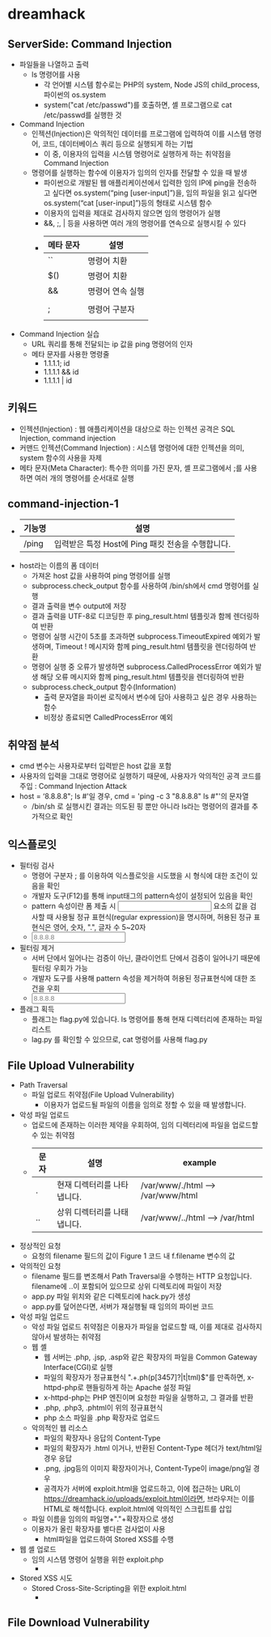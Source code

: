 # dreamhack

## ServerSide: Command Injection
-  파일들을 나열하고 출력
    - ls 명령어를 사용
        -  각 언어별 시스템 함수로는 PHP의 system, Node JS의 child_process, 파이썬의 os.system
        -  system("cat /etc/passwd")를 호출하면, 셸 프로그램으로 cat /etc/passwd를 실행한 것
- Command Injection
    - 인젝션(Injection)은 악의적인 데이터를 프로그램에 입력하여 이를 시스템 명령어, 코드, 데이터베이스 쿼리 등으로 실행되게 하는 기법
        - 이 중, 이용자의 입력을 시스템 명령어로 실행하게 하는 취약점을 Command Injection
    - 명령어를 실행하는 함수에 이용자가 임의의 인자를 전달할 수 있을 때 발생
        - 파이썬으로 개발된 웹 애플리케이션에서 입력한 임의 IP에 ping을 전송하고 싶다면 os.system(“ping [user-input]”)을, 임의 파일을 읽고 싶다면 os.system(“cat [user-input]”)등의 형태로 시스템 함수
        - 이용자의 입력을 제대로 검사하지 않으면 임의 명령어가 실행
        -  &&, ;, | 등을 사용하면 여러 개의 명령어를 연속으로 실행시킬 수 있다
        - |메타 문자|설명|
            |-|-|
            |``|명령어 치환|
            |$()|명령어 치환|
            |&&|명령어 연속 실행|
            ||||명령어 연속 실행|
            |;|명령어 구분자|
            |||파이프|
- Command Injection 실습
    - URL 쿼리를 통해 전달되는 ip 값을 ping 명령어의 인자
    - 메타 문자를 사용한 명령줄
        - 1.1.1.1; id
        - 1.1.1.1 && id
        - 1.1.1.1 | id
## 키워드
- 인젝션(Injection) : 웹 애플리케이션을 대상으로 하는 인젝션 공격은 SQL Injection, command injection
- 커맨드 인젝션(Command Injection) : 시스템 명령어에 대한 인젝션을 의미, system 함수의 사용을 자제
- 메타 문자(Meta Character): 특수한 의미를 가진 문자, 셸 프로그램에서 ;를 사용하면 여러 개의 명령어를 순서대로 실행

## command-injection-1
- |기능명|설명|
    |-|-|
    |/ping|입력받은 특정 Host에 Ping 패킷 전송을 수행합니다.|
- host라는 이름의 폼 데이터
    - 가져온 host 값을 사용하여 ping 명령어를 실행
    - subprocess.check_output 함수를 사용하여 /bin/sh에서 cmd 명령어를 실행
    - 결과 출력을 변수 output에 저장
    - 결과 출력을 UTF-8로 디코딩한 후 ping_result.html 템플릿과 함께 렌더링하여 반환
    - 명령어 실행 시간이 5초를 초과하면 subprocess.TimeoutExpired 예외가 발생하며, Timeout ! 메시지와 함께 ping_result.html 템플릿을 렌더링하여 반환
    - 명령어 실행 중 오류가 발생하면 subprocess.CalledProcessError 예외가 발생 해당 오류 메시지와 함께 ping_result.html 템플릿을 렌더링하여 반환
    - subprocess.check_output 함수(Information)
        - 출력 문자열을 파이썬 로직에서 변수에 담아 사용하고 싶은 경우 사용하는 함수
        - 비정상 종료되면 CalledProcessError 예외
## 취약점 분석
- cmd 변수는 사용자로부터 입력받은 host 값을 포함
- 사용자의 입력을 그대로 명령어로 실행하기 때문에, 사용자가 악의적인 공격 코드를 주입 : Command Injection Attack
- host = ‘8.8.8.8"; ls #'일 경우, cmd = 'ping -c 3 "8.8.8.8" ls #"'의 문자열
    -  /bin/sh 로 실행시킨 결과는 의도된 핑 뿐만 아니라 ls라는 명령어의 결과를 추가적으로 확인

## 익스플로잇
- 필터링 검사
    - 명령어 구분자 ; 를 이용하여 익스플로잇을 시도했을 시 형식에 대한 조건이 있음을 확인
    - 개발자 도구(F12)를 통해 input태그의 pattern속성이 설정되어 있음을 확인
    - pattern 속성이란 폼 제출 시 <input> 요소의 값을 검사할 때 사용될 정규 표현식(regular expression)을 명시하며, 허용된 정규 표현식은 영어, 숫자, ".", 글자 수 5~20자
    - <input type="text" class="form-control" id="Host" placeholder="8.8.8.8" name="host" pattern="[A-Za-z0-9.]{5,20}" required="">
- 필터링 제거
    - 서버 단에서 일어나는 검증이 아닌, 클라이언트 단에서 검증이 일어나기 때문에 필터링 우회가 가능
    - 개발자 도구를 사용해 pattern 속성을 제거하여 허용된 정규표현식에 대한 조건을 우회
    - <input type="text" class="form-control" id="Host" placeholder="8.8.8.8" name="host" required="">
- 플래그 획득
    - 플래그는 flag.py에 있습니다. ls 명령어를 통해 현재 디렉터리에 존재하는 파일 리스트
    - lag.py 를 확인할 수 있으므로, cat 명령어를 사용해 flag.py
## File Upload Vulnerability
- Path Traversal
    - 파일 업로드 취약점(File Upload Vulnerability)
        - 이용자가 업로드될 파일의 이름을 임의로 정할 수 있을 때 발생합니다. 
- 악성 파일 업로드
    - 업로드에 존재하는 이러한 제약을 우회하여, 임의 디렉터리에 파일을 업로드할 수 있는 취약점
    - |문자|설명|example|
        |-|-|-|
        |.|현재 디렉터리를 나타냅니다.|/var/www/./html --> /var/www/html|
        |..|상위 디렉터리를 나태냅니다.|/var/www/../html --> /var/html|
- 정상적인 요청
    - 요청의 filename 필드의 값이 Figure 1 코드 내 f.filename 변수의 값
- 악의적인 요청
    - filename 필드를 변조해서 Path Traversal을 수행하는 HTTP 요청입니다. filename에 ..이 포함되어 있으므로 상위 디렉토리에 파일이 저장
    - app.py 파일 위치와 같은 디렉토리에 hack.py가 생성
    - app.py를 덮어쓴다면, 서버가 재실행될 때 임의의 파이썬 코드
- 악성 파일 업로드
    - 악성 파일 업로드 취약점은 이용자가 파일을 업로드할 때, 이를 제대로 검사하지 않아서 발생하는 취약점
    - 웹 셸
        - 웹 서버는 .php, .jsp, .asp와 같은 확장자의 파일을 Common Gateway Interface(CGI)로 실행
        - 파일의 확장자가 정규표현식 ".+\.ph(p[3457]?|t|tml)$"를 만족하면, x-httpd-php로 핸들링하게 하는 Apache 설정 파일
        - x-httpd-php는 PHP 엔진이며 요청한 파일을 실행하고, 그 결과를 반환
        - .php, .php3, .phtml이 위의 정규표현식
        - php 소스 파일을 .php 확장자로 업로드
    - 악의적인 웹 리소스
        - 파일의 확장자나 응답의 Content-Type
        - 파일의 확장자가 .html 이거나, 반환된 Content-Type 헤더가 text/html일 경우 응답
        - .png, .jpg등의 이미지 확장자이거나, Content-Type이 image/png일 경우
        - 공격자가 서버에 exploit.html을 업로드하고, 이에 접근하는 URL이 https://dreamhack.io/uploads/exploit.html이라면, 브라우저는 이를 HTML로 해석합니다. exploit.html에 악의적인 스크립트를 삽입
    - 파일 이름을 임의의 파일명+"."+확장자으로 생성
    - 이용자가 올린 확장자를 별다른 검사없이 사용
        - html파일을 업로드하여 Stored XSS를 수행
- 웹 셸 업로드
    - 임의 시스템 명령어 실행을 위한 exploit.php
        - <?php system("ls"); system($_GET[x]);?>
- Stored XSS 시도
    - Stored Cross-Site-Scripting을 위한 exploit.html
        - <script>alert(1);</script>
## File Download Vulnerability
